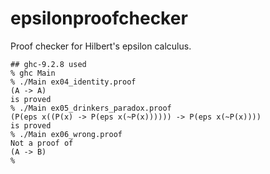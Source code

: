 # epsilonproofchecker
Proof checker for Hilbert's epsilon calculus.
```
## ghc-9.2.8 used
% ghc Main
% ./Main ex04_identity.proof
(A -> A)
is proved
% ./Main ex05_drinkers_paradox.proof
(P(eps x((P(x) -> P(eps x(~P(x)))))) -> P(eps x(~P(x))))
is proved
% ./Main ex06_wrong.proof
Not a proof of
(A -> B)
% 
```
